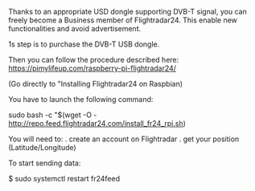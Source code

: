 Thanks to an appropriate USD dongle supporting DVB-T signal, you can freely become a Business member of Flightradar24.
This enable new functionalities and avoid advertisement.

1s step is to purchase the DVB-T USB dongle.

Then you can follow the procedure described here: https://pimylifeup.com/raspberry-pi-flightradar24/

(Go directly to "Installing Flightradar24 on Raspbian)

You have to launch the following command:

sudo bash -c "$(wget -O - http://repo.feed.flightradar24.com/install_fr24_rpi.sh)

You will need to:
. create an account on Flightradar
. get your position (Latitude/Longitude)


To start sending data:

$ sudo systemctl restart fr24feed

